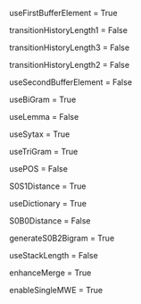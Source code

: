 useFirstBufferElement = True

transitionHistoryLength1 = False

transitionHistoryLength3 = False

transitionHistoryLength2 = False

useSecondBufferElement = False

useBiGram = True

useLemma = False

useSytax = True

useTriGram = True

usePOS = False

S0S1Distance = True

useDictionary = True

S0B0Distance = False

generateS0B2Bigram = True

useStackLength = False

enhanceMerge = True

enableSingleMWE = True

